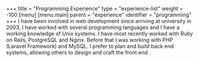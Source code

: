 +++
title = "Programming Experience"
type = "experience-list"
weight = -100
[menu]
  [menu.main]
    parent = "experience"
    identifier = "programming"
+++
I have been involved in web development since arriving at university in 2003, I have worked with several programming languages and I have a working knowledge of Unix systems. I have most recently worked with Ruby on Rails, PostgreSQL and Nginx. Before that I was working with PHP (Laravel Framework) and MySQL. I prefer to plan and build back end systems, allowing others to design and craft the front end.